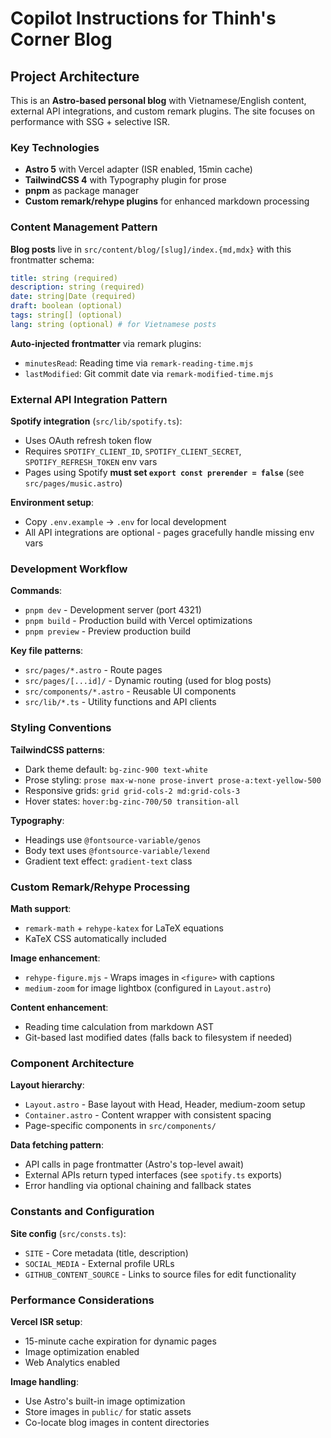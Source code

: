 # Copilot Instructions for Thinh's Corner Blog

## Project Architecture

This is an **Astro-based personal blog** with Vietnamese/English content, external API integrations, and custom remark plugins. The site focuses on performance with SSG + selective ISR.

### Key Technologies

- **Astro 5** with Vercel adapter (ISR enabled, 15min cache)
- **TailwindCSS 4** with Typography plugin for prose
- **pnpm** as package manager
- **Custom remark/rehype plugins** for enhanced markdown processing

### Content Management Pattern

**Blog posts** live in `src/content/blog/[slug]/index.{md,mdx}` with this frontmatter schema:

```yaml
title: string (required)
description: string (required)
date: string|Date (required)
draft: boolean (optional)
tags: string[] (optional)
lang: string (optional) # for Vietnamese posts
```

**Auto-injected frontmatter** via remark plugins:

- `minutesRead`: Reading time via `remark-reading-time.mjs`
- `lastModified`: Git commit date via `remark-modified-time.mjs`

### External API Integration Pattern

**Spotify integration** (`src/lib/spotify.ts`):

- Uses OAuth refresh token flow
- Requires `SPOTIFY_CLIENT_ID`, `SPOTIFY_CLIENT_SECRET`, `SPOTIFY_REFRESH_TOKEN` env vars
- Pages using Spotify **must set `export const prerender = false`** (see `src/pages/music.astro`)

**Environment setup**:

- Copy `.env.example` → `.env` for local development
- All API integrations are optional - pages gracefully handle missing env vars

### Development Workflow

**Commands**:

- `pnpm dev` - Development server (port 4321)
- `pnpm build` - Production build with Vercel optimizations
- `pnpm preview` - Preview production build

**Key file patterns**:

- `src/pages/*.astro` - Route pages
- `src/pages/[...id]/` - Dynamic routing (used for blog posts)
- `src/components/*.astro` - Reusable UI components
- `src/lib/*.ts` - Utility functions and API clients

### Styling Conventions

**TailwindCSS patterns**:

- Dark theme default: `bg-zinc-900 text-white`
- Prose styling: `prose max-w-none prose-invert prose-a:text-yellow-500`
- Responsive grids: `grid grid-cols-2 md:grid-cols-3`
- Hover states: `hover:bg-zinc-700/50 transition-all`

**Typography**:

- Headings use `@fontsource-variable/genos`
- Body text uses `@fontsource-variable/lexend`
- Gradient text effect: `gradient-text` class

### Custom Remark/Rehype Processing

**Math support**:

- `remark-math` + `rehype-katex` for LaTeX equations
- KaTeX CSS automatically included

**Image enhancement**:

- `rehype-figure.mjs` - Wraps images in `<figure>` with captions
- `medium-zoom` for image lightbox (configured in `Layout.astro`)

**Content enhancement**:

- Reading time calculation from markdown AST
- Git-based last modified dates (falls back to filesystem if needed)

### Component Architecture

**Layout hierarchy**:

- `Layout.astro` - Base layout with Head, Header, medium-zoom setup
- `Container.astro` - Content wrapper with consistent spacing
- Page-specific components in `src/components/`

**Data fetching pattern**:

- API calls in page frontmatter (Astro's top-level await)
- External APIs return typed interfaces (see `spotify.ts` exports)
- Error handling via optional chaining and fallback states

### Constants and Configuration

**Site config** (`src/consts.ts`):

- `SITE` - Core metadata (title, description)
- `SOCIAL_MEDIA` - External profile URLs
- `GITHUB_CONTENT_SOURCE` - Links to source files for edit functionality

### Performance Considerations

**Vercel ISR setup**:

- 15-minute cache expiration for dynamic pages
- Image optimization enabled
- Web Analytics enabled

**Image handling**:

- Use Astro's built-in image optimization
- Store images in `public/` for static assets
- Co-locate blog images in content directories
